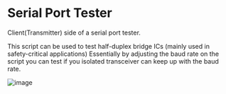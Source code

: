 # Serial Port Tester
Client(Transmitter) side of a serial port tester. 

This script can be used to test half-duplex bridge ICs (mainly used in safety-critical applications) 
Essentially by adjusting the baud rate on the script you can test if you isolated transceiver can keep up with the baud rate.

![image](https://user-images.githubusercontent.com/55910432/174598727-ffc68760-aced-4ed7-b544-b2cddf23fa07.png)

